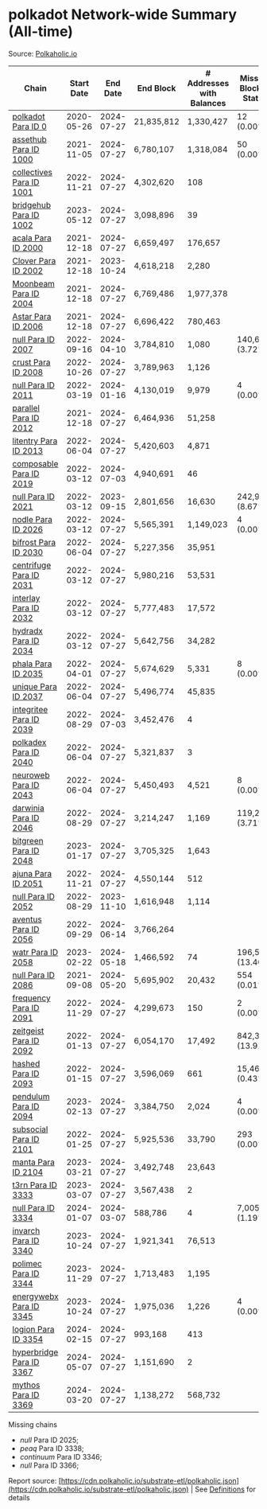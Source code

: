 # polkadot Network-wide Summary (All-time)

Source: [Polkaholic.io](https://polkaholic.io)


| Chain            | Start Date | End Date | End Block | # Addresses with Balances | Missing Blocks / Status |
| ---------------- | ---------- | ---------| --------- | ------------------------- | ----------------------- |
| [polkadot Para ID 0](/polkadot/0-polkadot) | 2020-05-26 | 2024-07-27 | 21,835,812 |  1,330,427 | 12 (0.00%)  |
| [assethub Para ID 1000](/polkadot/1000-assethub) | 2021-11-05 | 2024-07-27 | 6,780,107 |  1,318,084 | 50 (0.00%)  |
| [collectives Para ID 1001](/polkadot/1001-collectives) | 2022-11-21 | 2024-07-27 | 4,302,620 |  108 |    |
| [bridgehub Para ID 1002](/polkadot/1002-bridgehub) | 2023-05-12 | 2024-07-27 | 3,098,896 |  39 |    |
| [acala Para ID 2000](/polkadot/2000-acala) | 2021-12-18 | 2024-07-27 | 6,659,497 |  176,657 |    |
| [Clover Para ID 2002](/polkadot/2002-clover) | 2021-12-18 | 2023-10-24 | 4,618,218 |  2,280 |    |
| [Moonbeam Para ID 2004](/polkadot/2004-moonbeam) | 2021-12-18 | 2024-07-27 | 6,769,486 |  1,977,378 |    |
| [Astar Para ID 2006](/polkadot/2006-astar) | 2021-12-18 | 2024-07-27 | 6,696,422 |  780,463 |    |
| [null Para ID 2007](/polkadot/2007-kapex) | 2022-09-16 | 2024-04-10 | 3,784,810 |  1,080 | 140,668 (3.72%)  |
| [crust Para ID 2008](/polkadot/2008-crust) | 2022-10-26 | 2024-07-27 | 3,789,963 |  1,126 |    |
| [null Para ID 2011](/polkadot/2011-equilibrium) | 2022-03-19 | 2024-01-16 | 4,130,019 |  9,979 | 4 (0.00%)  |
| [parallel Para ID 2012](/polkadot/2012-parallel) | 2021-12-18 | 2024-07-27 | 6,464,936 |  51,258 |    |
| [litentry Para ID 2013](/polkadot/2013-litentry) | 2022-06-04 | 2024-07-27 | 5,420,603 |  4,871 |    |
| [composable Para ID 2019](/polkadot/2019-composable) | 2022-03-12 | 2024-07-03 | 4,940,691 |  46 |    |
| [null Para ID 2021](/polkadot/2021-efinity) | 2022-03-12 | 2023-09-15 | 2,801,656 |  16,630 | 242,949 (8.67%)  |
| [nodle Para ID 2026](/polkadot/2026-nodle) | 2022-03-12 | 2024-07-27 | 5,565,391 |  1,149,023 | 4 (0.00%)  |
| [bifrost Para ID 2030](/polkadot/2030-bifrost) | 2022-06-04 | 2024-07-27 | 5,227,356 |  35,951 |    |
| [centrifuge Para ID 2031](/polkadot/2031-centrifuge) | 2022-03-12 | 2024-07-27 | 5,980,216 |  53,531 |    |
| [interlay Para ID 2032](/polkadot/2032-interlay) | 2022-03-12 | 2024-07-27 | 5,777,483 |  17,572 |    |
| [hydradx Para ID 2034](/polkadot/2034-hydradx) | 2022-03-12 | 2024-07-27 | 5,642,756 |  34,282 |    |
| [phala Para ID 2035](/polkadot/2035-phala) | 2022-04-01 | 2024-07-27 | 5,674,629 |  5,331 | 8 (0.00%)  |
| [unique Para ID 2037](/polkadot/2037-unique) | 2022-06-04 | 2024-07-27 | 5,496,774 |  45,835 |    |
| [integritee Para ID 2039](/polkadot/2039-integritee) | 2022-08-29 | 2024-07-03 | 3,452,476 |  4 |    |
| [polkadex Para ID 2040](/polkadot/2040-polkadex) | 2022-06-04 | 2024-07-27 | 5,321,837 |  3 |    |
| [neuroweb Para ID 2043](/polkadot/2043-neuroweb) | 2022-06-04 | 2024-07-27 | 5,450,493 |  4,521 | 8 (0.00%)  |
| [darwinia Para ID 2046](/polkadot/2046-darwinia) | 2022-08-29 | 2024-07-27 | 3,214,247 |  1,169 | 119,220 (3.71%)  |
| [bitgreen Para ID 2048](/polkadot/2048-bitgreen) | 2023-01-17 | 2024-07-27 | 3,705,325 |  1,643 |    |
| [ajuna Para ID 2051](/polkadot/2051-ajuna) | 2022-11-21 | 2024-07-27 | 4,550,144 |  512 |    |
| [null Para ID 2052](/polkadot/2052-polkadot-parathread-2052) | 2022-08-29 | 2023-11-10 | 1,616,948 |  1,114 |    |
| [aventus Para ID 2056](/polkadot/2056-aventus) | 2022-09-29 | 2024-06-14 | 3,766,264 |   |    |
| [watr Para ID 2058](/polkadot/2058-watr) | 2023-02-22 | 2024-05-18 | 1,466,592 |  74 | 196,567 (13.40%)  |
| [null Para ID 2086](/polkadot/2086-kilt) | 2021-09-08 | 2024-05-20 | 5,695,902 |  20,432 | 554 (0.01%)  |
| [frequency Para ID 2091](/polkadot/2091-frequency) | 2022-11-29 | 2024-07-27 | 4,299,673 |  150 | 2 (0.00%)  |
| [zeitgeist Para ID 2092](/polkadot/2092-zeitgeist) | 2022-01-13 | 2024-07-27 | 6,054,170 |  17,492 | 842,317 (13.91%)  |
| [hashed Para ID 2093](/polkadot/2093-hashed) | 2022-01-15 | 2024-07-27 | 3,596,069 |  661 | 15,466 (0.43%)  |
| [pendulum Para ID 2094](/polkadot/2094-pendulum) | 2023-02-13 | 2024-07-27 | 3,384,750 |  2,024 | 4 (0.00%)  |
| [subsocial Para ID 2101](/polkadot/2101-subsocial) | 2022-01-25 | 2024-07-27 | 5,925,536 |  33,790 | 293 (0.00%)  |
| [manta Para ID 2104](/polkadot/2104-manta) | 2023-03-21 | 2024-07-27 | 3,492,748 |  23,643 |    |
| [t3rn Para ID 3333](/polkadot/3333-t3rn) | 2023-03-07 | 2024-07-27 | 3,567,438 |  2 |    |
| [null Para ID 3334](/polkadot/3334-polkadot-parathread-3334) | 2024-01-07 | 2024-03-07 | 588,786 |  4 | 7,005 (1.19%)  |
| [invarch Para ID 3340](/polkadot/3340-invarch) | 2023-10-24 | 2024-07-27 | 1,921,341 |  76,513 |    |
| [polimec Para ID 3344](/polkadot/3344-polimec) | 2023-11-29 | 2024-07-27 | 1,713,483 |  1,195 |    |
| [energywebx Para ID 3345](/polkadot/3345-energywebx) | 2023-10-24 | 2024-07-27 | 1,975,036 |  1,226 | 4 (0.00%)  |
| [logion Para ID 3354](/polkadot/3354-logion) | 2024-02-15 | 2024-07-27 | 993,168 |  413 |    |
| [hyperbridge Para ID 3367](/polkadot/3367-hyperbridge) | 2024-05-07 | 2024-07-27 | 1,151,690 |  2 |    |
| [mythos Para ID 3369](/polkadot/3369-mythos) | 2024-03-20 | 2024-07-27 | 1,138,272 |  568,732 |    |

Missing chains


* *null* Para ID 2025; 
* *peaq* Para ID 3338; 
* *continuum* Para ID 3346; 
* *null* Para ID 3366; 

Report source: [https://cdn.polkaholic.io/substrate-etl/polkaholic.json](https://cdn.polkaholic.io/substrate-etl/polkaholic.json) | See [Definitions](/DEFINITIONS.md) for details
